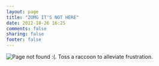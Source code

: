 ```yaml
---
layout: page
title: "ZOMG IT'S NOT HERE"
date: 2012-10-26 16:25
comments: false
sharing: false
footer: false
---
```


![Page not found :(. Toss a raccoon to alleviate frustration.](/images/coon_toss.gif)